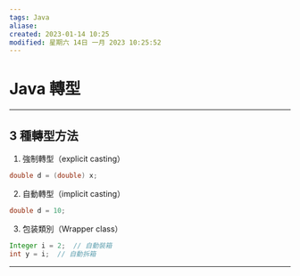```yaml
---
tags: Java 
aliase: 
created: 2023-01-14 10:25
modified: 星期六 14日 一月 2023 10:25:52
---
```


# Java 轉型
***

## 3 種轉型方法

1. 強制轉型（explicit casting）
```java
double d = (double) x;
```
2. 自動轉型（implicit casting）
```java
double d = 10;
```
3. 包装類別（Wrapper class）
```java
Integer i = 2;  // 自動裝箱
int y = i;  // 自動拆箱
```

***
